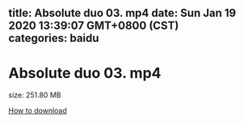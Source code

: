 
title: Absolute duo 03. mp4
date: Sun Jan 19 2020 13:39:07 GMT+0800 (CST)    
categories: baidu
---

# Absolute duo 03. mp4
size: 251.80 MB
 
 

[How to download](https://bpcam.bemobtrk.com/go/2ceec3aa-1ca2-46d6-b9ff-aaa5c184517c?jno=3461)